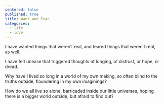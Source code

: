 ```yaml
---
centered: false
published: true
title: Want and Fear
categories:
  - life
  - love
---
```

I have wanted things
that weren’t real,
and feared things
that weren’t real,
as well.

I have felt unease
that triggered thoughts
of longing,
of distrust,
or hope, 
or dread.
 
Why 
have I lived so long
in a world 
of my own making,
so often blind
to the truths outside,
floundering
in my own imaginings?

How do we all
live so alone,
barricaded
inside our little universes,
hoping there is 
a bigger world outside,
but afraid to find out?
